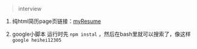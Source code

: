 > interview


1. 纯html简历page页链接：[myResume](https://heihei12305.github.io/interview/my-resume/myResume.html)

2. google小脚本  运行时先 `npm instal` ，然后在bash里就可以搜索了，像这样 `google heihei12305`
